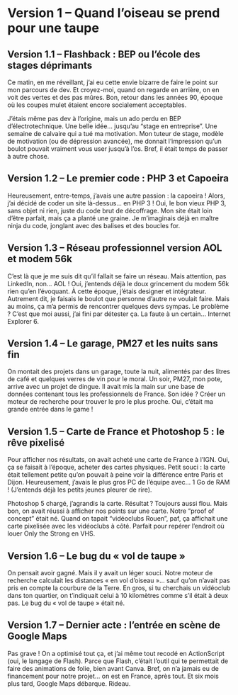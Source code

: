 # Version 1 – Quand l’oiseau se prend pour une taupe

## Version 1.1 – Flashback : BEP ou l’école des stages déprimants

Ce matin, en me réveillant, j’ai eu cette envie bizarre de faire le point sur mon parcours de dev. Et croyez-moi, quand on regarde en arrière, on en voit des vertes et des pas mûres. Bon, retour dans les années 90, époque où les coupes mulet étaient encore socialement acceptables.

J’étais même pas dev à l’origine, mais un ado perdu en BEP d’électrotechnique. Une belle idée… jusqu’au “stage en entreprise”. Une semaine de calvaire qui a tué ma motivation. Mon tuteur de stage, modèle de motivation (ou de dépression avancée), me donnait l’impression qu’un boulot pouvait vraiment vous user jusqu’à l’os. Bref, il était temps de passer à autre chose.

## Version 1.2 – Le premier code : PHP 3 et Capoeira


Heureusement, entre-temps, j’avais une autre passion : la capoeira ! Alors, j’ai décidé de coder un site là-dessus… en PHP 3 ! Oui, le bon vieux PHP 3, sans objet ni rien, juste du code brut de décoffrage. Mon site était loin d’être parfait, mais ça a planté une graine. Je m’imaginais déjà en maître ninja du code, jonglant avec des balises et des boucles for.



## Version 1.3 – Réseau professionnel version AOL et modem 56k

C’est là que je me suis dit qu’il fallait se faire un réseau. Mais attention, pas LinkedIn, non… AOL ! Oui, j’entends déjà le doux grincement du modem 56k rien qu’en l’évoquant. À cette époque, j’étais designer et intégrateur. Autrement dit, je faisais le boulot que personne d’autre ne voulait faire. Mais au moins, ça m’a permis de rencontrer quelques devs sympas. Le problème ? C’est que moi aussi, j’ai fini par détester ça. La faute à un certain… Internet Explorer 6.

## Version 1.4 – Le garage, PM27 et les nuits sans fin

On montait des projets dans un garage, toute la nuit, alimentés par des litres de café et quelques verres de vin pour le moral. Un soir, PM27, mon pote, arrive avec un projet de dingue. Il avait mis la main sur une base de données contenant tous les professionnels de France. Son idée ? Créer un moteur de recherche pour trouver le pro le plus proche. Oui, c’était ma grande entrée dans le game !

## Version 1.5 – Carte de France et Photoshop 5 : le rêve pixelisé

Pour afficher nos résultats, on avait acheté une carte de France à l’IGN. Oui, ça se faisait à l’époque, acheter des cartes physiques. Petit souci : la carte était tellement petite qu’on pouvait à peine voir la différence entre Paris et Dijon. Heureusement, j’avais le plus gros PC de l’équipe avec… 1 Go de RAM ! (J’entends déjà les petits jeunes pleurer de rire).

Photoshop 5 chargé, j’agrandis la carte. Résultat ? Toujours aussi flou. Mais bon, on avait réussi à afficher nos points sur une carte. Notre “proof of concept” était né. Quand on tapait “vidéoclubs Rouen”, paf, ça affichait une carte pixelisée avec les vidéoclubs à côté. Parfait pour repérer l’endroit où louer Only the Strong en VHS.

## Version 1.6 – Le bug du « vol de taupe »

On pensait avoir gagné. Mais il y avait un léger souci. Notre moteur de recherche calculait les distances « en vol d’oiseau »… sauf qu’on n’avait pas pris en compte la courbure de la Terre. En gros, si tu cherchais un vidéoclub dans ton quartier, on t’indiquait celui à 10 kilomètres comme s’il était à deux pas. Le bug du « vol de taupe » était né.

## Version 1.7 – Dernier acte : l’entrée en scène de Google Maps

Pas grave ! On a optimisé tout ça, et j’ai même tout recodé en ActionScript (oui, le langage de Flash). Parce que Flash, c’était l’outil qui te permettait de faire des animations de folie, bien avant Canva. Bref, on n’a jamais eu de financement pour notre projet… on est en France, après tout. Et six mois plus tard, Google Maps débarque. Rideau.
